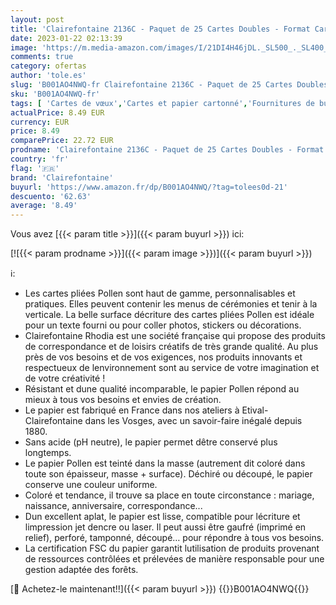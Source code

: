 ```yaml
---
layout: post
title: 'Clairefontaine 2136C - Paquet de 25 Cartes Doubles - Format Carré 16x16cm - 210g/m² - Coloris Blanc - Cartons d Invitation Evènements et Correspondance - Gamme Pollen - Papier Premium Lisse'
date: 2023-01-22 02:13:39
image: 'https://m.media-amazon.com/images/I/21DI4H46jDL._SL500_._SL400_.jpg'
comments: true
category: ofertas
author: 'tole.es'
slug: 'B001AO4NWQ-fr Clairefontaine 2136C - Paquet de 25 Cartes Doubles -...'
sku: 'B001AO4NWQ-fr'
tags: [ 'Cartes de vœux','Cartes et papier cartonné','Fournitures de bureau','Papeterie','clairefontaine','🇫🇷', ]
actualPrice: 8.49 EUR
currency: EUR
price: 8.49
comparePrice: 22.72 EUR
prodname: 'Clairefontaine 2136C - Paquet de 25 Cartes Doubles - Format Carré 16x16cm - 210g/m² - Coloris Blanc - Cartons d Invitation Evènements et Correspondance - Gamme Pollen - Papier Premium Lisse'
country: 'fr'
flag: '🇫🇷'
brand: 'Clairefontaine'
buyurl: 'https://www.amazon.fr/dp/B001AO4NWQ/?tag=tolees0d-21'
descuento: '62.63'
average: '8.49'
---
```


Vous avez [{{< param title >}}]({{< param buyurl >}}) ici:

[![{{< param prodname >}}]({{< param image >}})]({{< param buyurl >}})

ℹ️:

- Les cartes pliées Pollen sont haut de gamme, personnalisables et pratiques. Elles peuvent contenir les menus de cérémonies et tenir à la verticale. La belle surface décriture des cartes pliées Pollen est idéale pour un texte fourni ou pour coller photos, stickers ou décorations.
- Clairefontaine Rhodia est une société française qui propose des produits de correspondance et de loisirs créatifs de très grande qualité. Au plus près de vos besoins et de vos exigences, nos produits innovants et respectueux de lenvironnement sont au service de votre imagination et de votre créativité !
- Résistant et dune qualité incomparable, le papier Pollen répond au mieux à tous vos besoins et envies de création.
- Le papier est fabriqué en France dans nos ateliers à Etival-Clairefontaine dans les Vosges, avec un savoir-faire inégalé depuis 1880.
- Sans acide (pH neutre), le papier permet dêtre conservé plus longtemps.
- Le papier Pollen est teinté dans la masse (autrement dit coloré dans toute son épaisseur, masse + surface). Déchiré ou découpé, le papier conserve une couleur uniforme.
- Coloré et tendance, il trouve sa place en toute circonstance : mariage, naissance, anniversaire, correspondance...
- Dun excellent aplat, le papier est lisse, compatible pour lécriture et limpression jet dencre ou laser. Il peut aussi être gaufré (imprimé en relief), perforé, tamponné, découpé… pour répondre à tous vos besoins.
- La certification FSC du papier garantit lutilisation de produits provenant de ressources contrôlées et prélevées de manière responsable pour une gestion adaptée des forêts.

[🛒 Achetez-le maintenant!!]({{< param buyurl >}})
{{<world>}}B001AO4NWQ{{</world>}}
